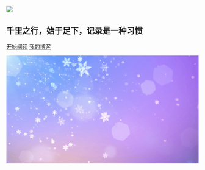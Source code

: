 

![](https://docsify.js.org/_media/icon.svg)



## 千里之行，始于足下，记录是一种习惯

[开始阅读](README.md)
[我的博客](https://www.jiangxinyu1688.com/)






![](blogbackground.gif)

